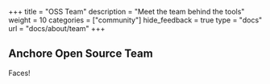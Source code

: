 +++
title =  "OSS Team"
description = "Meet the team behind the tools"
weight = 10
categories = ["community"]
hide_feedback = true
type = "docs"
url = "docs/about/team"
+++

## Anchore Open Source Team

Faces!
